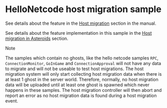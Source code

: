 # HelloNetcode host migration sample

See details about the feature in the [Host migration](https://docs.unity3d.com/Packages/com.unity.netcode@latest?subfolder=/manual/host-migration/host-migration.html) section in the manual.

See details about the feature implementation in this sample in the [Host migration in Asteroids](https://docs.unity3d.com/Packages/com.unity.netcode@latest?subfolder=/manual/host-migration/host-migration-sample.html) section.

> [!NOTE]
> The samples which contain no ghosts, like the hello netcode samples `RPC`, `ConnectionMonitor`, `GoInGame` and `ConnectionApproval` will not have any data to migrate and will not be useable to test host migrations. The host migration system will only start collecting host migration data when there is at least 1 ghost in the server world. Therefore, normally, no host migration data will be uploaded until at least one ghost is spawned which never happens in these samples. The host migration controller will then abort and report an error as no host migration data is found during a host migration event.